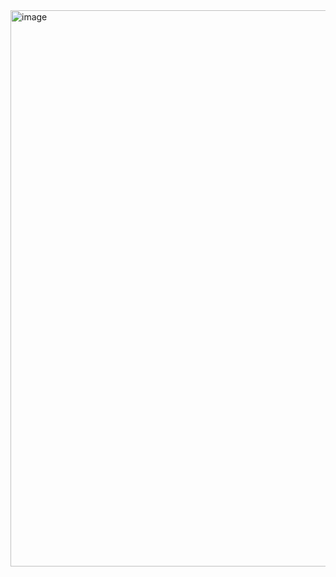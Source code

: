 <img width="1438" height="890" alt="image" src="https://github.com/user-attachments/assets/6091ca79-8b30-4d04-ac11-e72c5762ffe8" />
